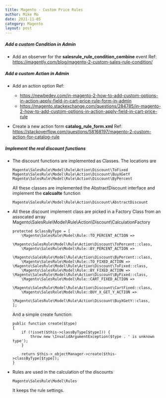 ```yaml
---
title: Magento - Custom Price Rules
author: Mike Mo
date: 2021-11-05
category: Magento
layout: post
---
```


##### Add a custom Condition in Admin

- Add an observer for the <strong>salesrule_rule_condition_combine</strong> event
  Ref: https://magently.com/blog/magento-2-custom-sales-rule-condition/





##### Add a custom Action in Admin
- Add an action option
  Ref: 
  - https://newbedev.com/in-magento-2-how-to-add-custom-options-in-action-apply-field-in-cart-price-rule-form-in-admin
  - https://magento.stackexchange.com/questions/284785/in-magento-2-how-to-add-custom-options-in-action-apply-field-in-cart-price-rule


- Create a new action form
  <strong>catalog_rule_form.xml</strong>
  Ref: https://stackoverflow.com/questions/58168197/magento-2-custom-action-for-catalog-rule


##### Implement the real discount functions

- The discount functions are implemented as Classes. The locations are
    ```
    Magento\SalesRule\Model\Rule\Action\Discount\ToFixed
    Magento\SalesRule\Model\Rule\Action\Discount\BuyXGetY
    Magento\SalesRule\Model\Rule\Action\Discount\ByPercent
    ```

    All these classes are implemented the AbstractDiscount interface and implement the <strong>calcualte</strong> function
    ```
    Magento\SalesRule\Model\Rule\Action\Discount\AbstractDiscount
    ```

- All these discount implement class are picked in a Factory Class from an assocated array
    Magento\SalesRule\Model\Rule\Action\Discount\CalculationFactory

    ```
    protected $classByType = [
        \Magento\SalesRule\Model\Rule::TO_PERCENT_ACTION =>
            \Magento\SalesRule\Model\Rule\Action\Discount\ToPercent::class,
        \Magento\SalesRule\Model\Rule::BY_PERCENT_ACTION =>
            \Magento\SalesRule\Model\Rule\Action\Discount\ByPercent::class,
        \Magento\SalesRule\Model\Rule::TO_FIXED_ACTION => \Magento\SalesRule\Model\Rule\Action\Discount\ToFixed::class,
        \Magento\SalesRule\Model\Rule::BY_FIXED_ACTION => \Magento\SalesRule\Model\Rule\Action\Discount\ByFixed::class,
        \Magento\SalesRule\Model\Rule::CART_FIXED_ACTION =>
            \Magento\SalesRule\Model\Rule\Action\Discount\CartFixed::class,
        \Magento\SalesRule\Model\Rule::BUY_X_GET_Y_ACTION =>
            \Magento\SalesRule\Model\Rule\Action\Discount\BuyXGetY::class,
    ];
    ```

    And a simple create function:
    ```
    public function create($type)
    {
        if (!isset($this->classByType[$type])) {
            throw new \InvalidArgumentException($type . ' is unknown type');
        }

        return $this->_objectManager->create($this->classByType[$type]);
    }
    ```

- Rules are used in the calculation of the discounts
    ```
    Magento\SalesRule\Model\Rules
    ```
    It keeps the rule settings.





